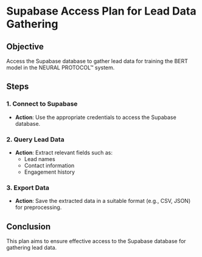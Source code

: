 # Supabase Access Plan for Lead Data Gathering

## Objective
Access the Supabase database to gather lead data for training the BERT model in the NEURAL PROTOCOL™ system.

## Steps

### 1. Connect to Supabase
- **Action**: Use the appropriate credentials to access the Supabase database.

### 2. Query Lead Data
- **Action**: Extract relevant fields such as:
  - Lead names
  - Contact information
  - Engagement history

### 3. Export Data
- **Action**: Save the extracted data in a suitable format (e.g., CSV, JSON) for preprocessing.

## Conclusion
This plan aims to ensure effective access to the Supabase database for gathering lead data.
